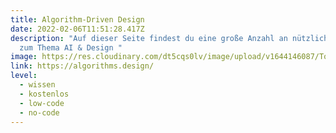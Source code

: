 ```yaml
---
title: Algorithm-Driven Design
date: 2022-02-06T11:51:28.417Z
description: "Auf dieser Seite findest du eine große Anzahl an nützlichen Links
  zum Thema AI & Design "
image: https://res.cloudinary.com/dt5cqs0lv/image/upload/v1644146087/Tools/Wissen/Screenshot_2022-02-06_at_11-59-13_Algorithm-Driven_Design_How_AI_is_Changing_Design_by_Yury_Vetrov_klryvd.jpg
link: https://algorithms.design/
level:
  - wissen
  - kostenlos
  - low-code
  - no-code
---
```

